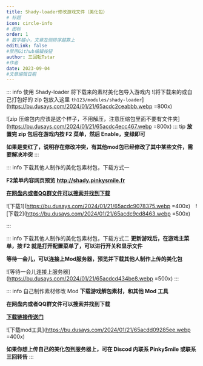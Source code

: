 ```yaml
---
title: Shady-loader修改游戏文件（美化包）
# 标题
icon: circle-info
# 图标
order: 1
# 数字越小，文章左侧排序越靠上
editLink: false
#禁用Github编辑按钮
author: 三回転Tstar
#作者
date: 2023-09-04
#文章编辑日期
---
```



::: info 使用 Shady-loader 将下载来的素材美化包导入游戏内
![将下载来的或自己打包好的 zip 包放入这里 `th123/modules/shady-loader`](https://bu.dusays.com/2024/01/21/65acdc2ceabbb.webp =800x)

![zip 压缩包内应该是这个样子，不用解压，注意压缩包里面不要有文件夹](https://bu.dusays.com/2024/01/21/65acdc4ecc467.webp =800x)
::: tip
**放置完 zip 包后在游戏内按 F2 菜单，然后 Enable，变绿即可**

**如果是变红了，说明存在修改冲突，有其他mod包已经修改了其中某些文件，需要解决冲突**
:::

::: info 下载其他人制作的美化包素材包，下载方式一

**F2菜单内容网页预览**  **http://shady.pinkysmile.fr**


[**在网盘内或者QQ群文件可以搜索并找到下载**](/about/#非想天则资源下载指路) 

![下载1](https://bu.dusays.com/2024/01/21/65acdc9078375.webp =400x)　![下载2](https://bu.dusays.com/2024/01/21/65acdc9cd8463.webp =500x)

:::

::: info 下载其他人制作的美化包素材包，下载方式二
**更新游戏后，在游戏主菜单，按 F2 就是打开配置菜单了，可以进行开关和显示文件**

**等待一会儿，可以连接上Mod服务器，预览并下载其他人制作上传的美化包**

![等待一会儿连接上服务器](https://bu.dusays.com/2024/01/21/65acdcd434be8.webp =500x)
:::


::: info 自己制作素材修改 Mod
**下载游戏解包素材，和其他 Mod 工具**

**在网盘内或者QQ群文件可以搜索并找到下载**

[**下载链接传送门**](/about/#非想天则资源下载指路) 

![下载mod工具](https://bu.dusays.com/2024/01/21/65acdd09285ee.webp =400x)

**如果你想上传自己的美化包到服务器上，可在 Discod 内联系 PinkySmile 或联系三回转告**
:::



